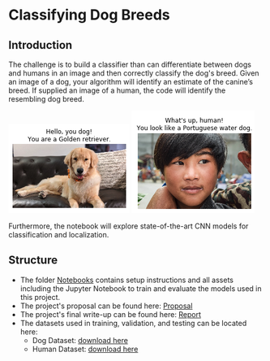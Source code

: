 [//]: # (Image References)

[image1]: ./Notebooks/images/sample_dog_output.png "Sample Dog Output"
[image2]: ./Notebooks/images/sample_human_output_2.png "Sample Human Output"

# Classifying Dog Breeds

## Introduction

The challenge is to build a classifier than can differentiate between dogs and humans in an image and then correctly classify the dog's breed. Given an image of a dog, your algorithm will identify an estimate of the canine’s breed. If supplied an image of a human, the code will identify the resembling dog breed.  

![Sample Dog Output][image1] 
![Sample Human Output][image2]

Furthermore, the notebook will explore state-of-the-art CNN models for classification and localization.

## Structure

- The folder [Notebooks](https://github.com/mfts/MLND-Dog-Breed-Classification-P3/tree/master/Notebooks) contains setup instructions and all assets including the Jupyter Notebook to train and evaluate the models used in this project.
- The project's proposal can be found here: [Proposal](https://github.com/mfts/MLND-Dog-Breed-Classification-P3/blob/master/Proposal/Proposal.pdf)
- The project's final write-up can be found here: [Report](https://github.com/mfts/MLND-Dog-Breed-Classification-P3/blob/master/Report/Report.pdf)
- The datasets used in training, validation, and testing can be located here:
	- Dog Dataset: [download here](https://s3-us-west-1.amazonaws.com/udacity-aind/dog-project/dogImages.zip)
	- Human Dataset: [download here](http://vis-www.cs.umass.edu/lfw/lfw.tgz)
